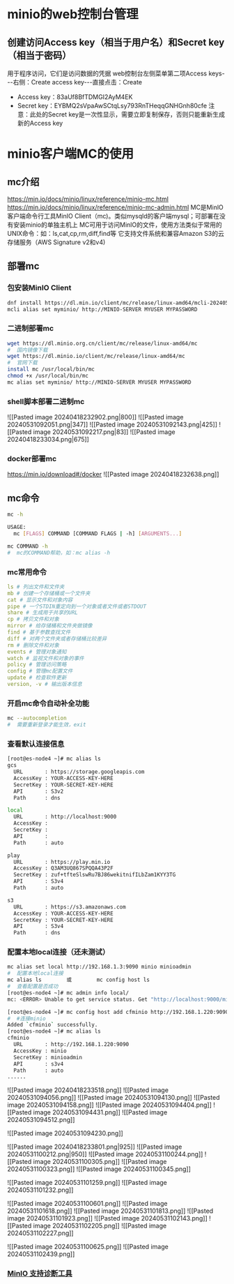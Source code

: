 # minio的web控制台管理
## 创建访问Access key（相当于用户名）和Secret key（相当于密码）
用于程序访问，它们是访问数据的凭据
web控制台左侧菜单第二项Access keys---右侧：Create access key---直接点击：Create
- Access key：83aUf8BfTDMGI2AyM4EK
- Secret key：EYBMQ2sVpaAwSCtqLsy793RnTHeqqGNHGnh80cfe
注意：此处的Secret key是一次性显示，需要立即复制保存，否则只能重新生成新的Access key
# minio客户端MC的使用
## mc介绍
https://min.io/docs/minio/linux/reference/minio-mc.html
https://min.io/docs/minio/linux/reference/minio-mc-admin.html
MC是MinlO客户端命令行工具MinIO Client（mc)。类似mysqld的客户端mysql；可部署在没有安装minio的单独主机上
MC可用于访问MinlO的文件，使用方法类似于常用的UNIX命令：如：ls,cat,cp,rm,diff,find等
它支持文件系统和兼容Amazon S3的云存储服务（AWS Signature v2和v4)
## 部署mc
### 包安装MinIO Client
```sh
dnf install https://dl.min.io/client/mc/release/linux-amd64/mcli-20240524090849.0.0-1.x86_64.rpm
mcli alias set myminio/ http://MINIO-SERVER MYUSER MYPASSWORD
```
### 二进制部署mc
```sh
wget https://dl.minio.org.cn/client/mc/release/linux-amd64/mc
#  国内镜像下载
wget https://dl.minio.io/client/mc/release/linux-amd64/mc
#  官网下载
install mc /usr/local/bin/mc
chmod +x /usr/local/bin/mc
mc alias set myminio/ http://MINIO-SERVER MYUSER MYPASSWORD
```
### shell脚本部署二进制mc
![[Pasted image 20240418232902.png|800]]
![[Pasted image 20240531092051.png|347]]
![[Pasted image 20240531092143.png|425]]
![[Pasted image 20240531092217.png|83]]
![[Pasted image 20240418233034.png|675]]
### docker部署mc
https://min.io/download#/docker
![[Pasted image 20240418232638.png]]
## mc命令
```sh
mc -h

USAGE:                                                                                                                                                                                       
  mc [FLAGS] COMMAND [COMMAND FLAGS | -h] [ARGUMENTS...]

mc COMMAND -h
#  mc的COMMAND帮助，如：mc alias -h
```
### mc常用命令
```yaml
ls # 列出文件和文件夹
mb # 创建一个存储桶或一个文件夹
cat # 显示文件和对象内容
pipe # 一个STDIN重定向到一个对象或者文件或者STDOUT
share # 生成用于共享的URL
cp # 拷贝文件和对象
mirror # 给存储桶和文件夹做镜像
find # 基于参数查找文件
diff # 对两个文件夹或者存储桶比较差异
rm # 删除文件和对象
events # 管理对象通知
watch # 监视文件和对象的事件
policy # 管理访问策略
config # 管理mc配置文件
update # 检查软件更新
version, -v # 输出版本信息
```
### 开启mc命令自动补全功能
```sh
mc --autocompletion
#  需要重新登录才能生效，exit
```
### 查看默认连接信息
```sh
[root@es-node4 ~]# mc alias ls
gcs  
  URL       : https://storage.googleapis.com
  AccessKey : YOUR-ACCESS-KEY-HERE
  SecretKey : YOUR-SECRET-KEY-HERE
  API       : S3v2
  Path      : dns

local
  URL       : http://localhost:9000
  AccessKey : 
  SecretKey : 
  API       : 
  Path      : auto

play 
  URL       : https://play.min.io
  AccessKey : Q3AM3UQ867SPQQA43P2F
  SecretKey : zuf+tfteSlswRu7BJ86wekitnifILbZam1KYY3TG
  API       : S3v4
  Path      : auto

s3   
  URL       : https://s3.amazonaws.com
  AccessKey : YOUR-ACCESS-KEY-HERE
  SecretKey : YOUR-SECRET-KEY-HERE
  API       : S3v4
  Path      : dns
```
### 配置本地local连接（还未测试）
```sh
mc alias set local http://192.168.1.3:9090 minio minioadmin
#  配置本地local连接
mc alias ls        或        mc config host ls
#  查看配置是否成功
[root@es-node4 ~]# mc admin info local/ 
mc: <ERROR> Unable to get service status. Get "http://localhost:9000/minio/admin/v3/info?metrics=false": dial tcp [::1]:9000: connect: connection refused.

[root@es-node4 ~]# mc config host add cfminio http://192.168.1.220:9090 minio minioadmin
#  #连接minio
Added `cfminio` successfully.
[root@es-node4 ~]# mc alias ls
cfminio
  URL       : http://192.168.1.220:9090
  AccessKey : minio
  SecretKey : minioadmin
  API       : s3v4
  Path      : auto
......
```

![[Pasted image 20240418233518.png]]
![[Pasted image 20240531094056.png]]
![[Pasted image 20240531094130.png]]
![[Pasted image 20240531094158.png]]
![[Pasted image 20240531094404.png]]
![[Pasted image 20240531094431.png]]
![[Pasted image 20240531094512.png]]

![[Pasted image 20240531094230.png]]

![[Pasted image 20240418233801.png|925]]
![[Pasted image 20240531100212.png|950]]
![[Pasted image 20240531100244.png]]
![[Pasted image 20240531100305.png]]
![[Pasted image 20240531100323.png]]
![[Pasted image 20240531100345.png]]

![[Pasted image 20240531101259.png]]
![[Pasted image 20240531101232.png]]

![[Pasted image 20240531100601.png]]
![[Pasted image 20240531101618.png]]
![[Pasted image 20240531101813.png]]
![[Pasted image 20240531101923.png]]
![[Pasted image 20240531102143.png]]
![[Pasted image 20240531102205.png]]
![[Pasted image 20240531102227.png]]

![[Pasted image 20240531100625.png]]
![[Pasted image 20240531102439.png]]
### [MinIO 支持诊断工具](https://www.minio.org.cn/docs/minio/linux/operations/checklists/hardware.html#id19)











